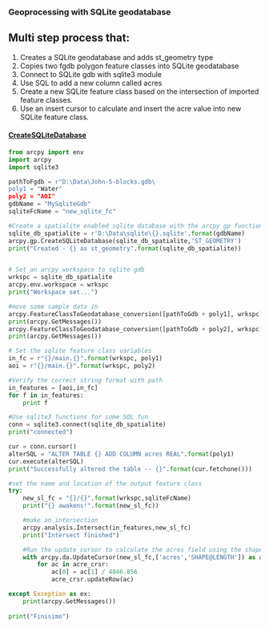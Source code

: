 ### Geoprocessing with SQLite geodatabase
## Multi step process that:
1.  Creates a SQLite geodatabase and adds st_geometry type
2.  Copies two fgdb polygon feature classes into SQLite geodatabase
3.  Connect to SQLite gdb with sqlite3 module
4.  Use SQL to add a new column called acres
5.  Create a new SQLite feature class based on the intersection of imported feature classes.
6.  Use an insert cursor to calculate and insert the acre value into new SQLite feature class.

#### [CreateSQLiteDatabase](http://desktop.arcgis.com/en/arcmap/10.3/analyze/arcpy-functions/createsqlitedb.htm)


```python
from arcpy import env
import arcpy
import sqlite3

pathToFgdb = r"D:\Data\John-5-blocks.gdb\
poly1 = "Water"
poly2 = "AOI"
gdbName = "MySqliteGdb"
sqliteFcName = "new_sqlite_fc"

#Create a spatialite enabled sqlite database with the arcpy gp function
sqlite_db_spatialite = r'D:\Data\sqlite\{}.sqlite'.format(gdbName)
arcpy.gp.CreateSQLiteDatabase(sqlite_db_spatialite,'ST_GEOMETRY')
print("Created - {} as st_geometry".format(sqlite_db_spatialite))


# Set an arcpy workspace to sqlite gdb
wrkspc = sqlite_db_spatialite
arcpy.env.workspace = wrkspc
print("Workspace set...")

#move some sample data in
arcpy.FeatureClassToGeodatabase_conversion([pathToGdb + poly1], wrkspc)
print(arcpy.GetMessages())
arcpy.FeatureClassToGeodatabase_conversion([pathToGdb + poly2], wrkspc)
print(arcpy.GetMessages())

# Set the sqlite feature class variables
in_fc = r"{}/main.{}".format(wrkspc, poly1)
aoi = r"{}/main.{}".format(wrkspc, poly2)

#Verify the correct string format with path
in_features = [aoi,in_fc]
for f in in_features:
    print f

#Use sqlite3 functions for some SQL fun
conn = sqlite3.connect(sqlite_db_spatialite)
print("connected")

cur = conn.cursor()
alterSQL = "ALTER TABLE {} ADD COLUMN acres REAL".format(poly1)
cur.execute(alterSQL)
print("Successfully altered the table -- {}".format(cur.fetchone()))

#set the name and location of the output feature class
try:
    new_sl_fc = "{}/{}".format(wrkspc,sqliteFcName)
    print("{} awakens!".format(new_sl_fc))

    #make an intersection
    arcpy.analysis.Intersect(in_features,new_sl_fc)
    print("Intersect finished")

    #Run the update cursor to calculate the acres field using the shape_area field
    with arcpy.da.UpdateCursor(new_sl_fc,['acres','SHAPE@LENGTH']) as acre_crsr:
        for ac in acre_crsr:
            ac[0] = ac[1] / 4046.856
            acre_crsr.updateRow(ac)

except Exception as ex:
    print(arcpy.GetMessages())
        
print("Finisimo")
